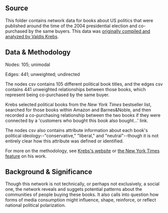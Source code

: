 ## Source

This folder contains network data for books about US politics that were published around the time of the 2004 presidential election and co-purchased by the same buyers. This data was [originally compiled and analyzed by Valdis Krebs](http://www.orgnet.com/divided2.html).

## Data & Methodology

Nodes: 105; unimodal

Edges: 441; unweighted; undirected

The nodes csv contains 105 different political book titles, and the edges csv contains 441 unweighted relationships between those books, which represent being co-purchased by the same buyer.

Krebs selected political books from the *New York Times* bestseller list, searched for those books within Amazon and Barnes&Noble, and then recorded a co-purchasing relationship between the two books if they were connected by a 'customers who bought this book also bought...' link.

The nodes csv also contains attribute information about each book's political ideology--"conservative," "liberal," and "neutral"--though it is not entirely clear how this attribute was defined or identified. 

For more on the methodology, see [Krebs's website](http://www.orgnet.com/divided2.html) or [the New York Times feature](http://www.nytimes.com/2004/03/13/books/study-finds-a-nation-of-polarized-readers.html) on his work.

## Background & Significance

Though this network is not technically, or perhaps not exclusively, a social one, the network reveals and suggets potential patterns about the communities of people buying these books. It also calls into question how forms of media consumption might influence, shape, reinforce, or reflect national political polarization. 
